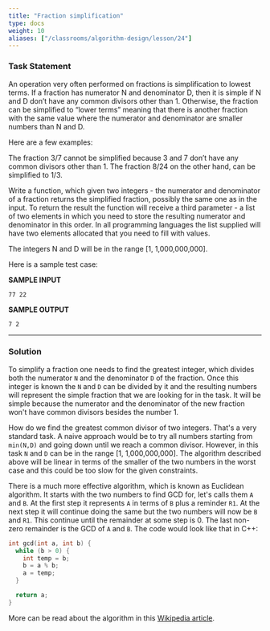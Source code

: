 ```yaml
---
title: "Fraction simplification"
type: docs
weight: 10
aliases: ["/classrooms/algorithm-design/lesson/24"]
---
```

### Task Statement

An operation very often performed on fractions is simplification to lowest terms. If a fraction has numerator N and denominator D, then it is simple if N and D don’t have any common divisors other than 1. Otherwise, the fraction can be simplified to “lower terms” meaning that there is another fraction with the same value where the numerator and denominator are smaller numbers than N and D.

Here are a few examples:

The fraction 3/7 cannot be simplified because 3 and 7 don’t have any common divisors other than 1. The fraction 8/24 on the other hand, can be simplified to 1/3.

Write a function, which given two integers - the numerator and denominator of a fraction returns the simplified fraction, possibly the same one as in the input. To return the result the function will receive a third parameter - a list of two elements in which you need to store the resulting numerator and denominator in this order. In all programming languages the list supplied will have two elements allocated that you need to fill with values.

The integers N and D will be in the range [1, 1,000,000,000].

Here is a sample test case:

**SAMPLE INPUT**

```
77 22
```

**SAMPLE OUTPUT**

```
7 2
```

<hr/>

### Solution

To simplify a fraction one needs to find the greatest integer, which divides both the numerator `N` and the denominator `D` of the fraction. Once this integer is known the `N` and `D` can be divided by it and the resulting numbers will represent the simple fraction that we are looking for in the task. It will be simple because the numerator and the denominator of the new fraction won't have common divisors besides the number 1.

How do we find the greatest common divisor of two integers. That's a very standard task. A naive approach would be to try all numbers starting from `min(N,D)` and going down until we reach a common divisor. However, in this task `N` and `D` can be in the range [1, 1,000,000,000]. The algorithm described above will be linear in terms of the smaller of the two numbers in the worst case and this could be too slow for the given constraints.

There is a much more effective algorithm, which is known as Euclidean algorithm. It starts with the two numbers to find GCD for, let's calls them `A` and `B`. At the first step it represents `A` in terms of `B` plus a reminder `R1`. At the next step it will continue doing the same but the two numbers will now be `B` and `R1`. This continue until the remainder at some step is 0. The last non-zero remainder is the GCD of `A` and `B`. The code would look like that in C++:

```cpp
int gcd(int a, int b) {
  while (b > 0) {
    int temp = b;
    b = a % b;
    a = temp;
  }

  return a;
}
```

More can be read about the algorithm in this [Wikipedia article](https://en.wikipedia.org/wiki/Euclidean_algorithm).
